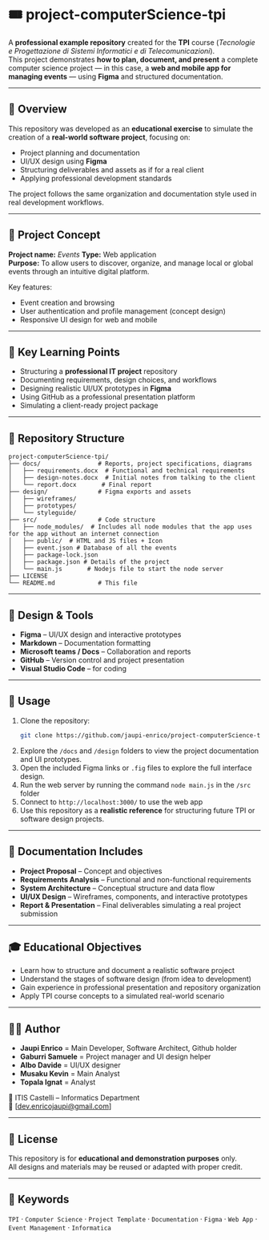 # 🎟️ project-computerScience-tpi

A **professional example repository** created for the **TPI** course (*Tecnologie e Progettazione di Sistemi Informatici e di Telecomunicazioni*).  
This project demonstrates **how to plan, document, and present** a complete computer science project — in this case, a **web and mobile app for managing events** — using **Figma** and structured documentation.

---

## 📘 Overview

This repository was developed as an **educational exercise** to simulate the creation of a **real-world software project**, focusing on:
- Project planning and documentation  
- UI/UX design using **Figma**  
- Structuring deliverables and assets as if for a real client  
- Applying professional development standards  

The project follows the same organization and documentation style used in real development workflows.

---

## 🎯 Project Concept

**Project name:** *Events*
**Type:** Web application  
**Purpose:** To allow users to discover, organize, and manage local or global events through an intuitive digital platform.  

Key features:
- Event creation and browsing  
- User authentication and profile management (concept design)  
- Responsive UI design for web and mobile

---

## 🧩 Key Learning Points

- Structuring a **professional IT project** repository
- Documenting requirements, design choices, and workflows  
- Designing realistic UI/UX prototypes in **Figma**  
- Using GitHub as a professional presentation platform  
- Simulating a client-ready project package  

---

## 📂 Repository Structure

```
project-computerScience-tpi/
├── docs/                # Reports, project specifications, diagrams
│   ├── requirements.docx  # Functional and technical requirements
│   ├── design-notes.docx  # Initial notes from talking to the client
│   └── report.docx       # Final report
├── design/              # Figma exports and assets
│   ├── wireframes/      
│   ├── prototypes/
│   └── styleguide/
├── src/                 # Code structure
│   ├── node_modules/  # Includes all node modules that the app uses for the app without an internet connection
│   ├── public/  # HTML and JS files + Icon
│   ├── event.json # Database of all the events
│   ├── package-lock.json
│   ├── package.json # Details of the project
│   └── main.js       # Nodejs file to start the node server
├── LICENSE           
└── README.md            # This file
```

---

## 🎨 Design & Tools

- **Figma** – UI/UX design and interactive prototypes  
- **Markdown** – Documentation formatting  
- **Microsoft teams / Docs** – Collaboration and reports  
- **GitHub** – Version control and project presentation  
- **Visual Studio Code** – for coding 

---

## 🚀 Usage

1. Clone the repository:
   ```bash
   git clone https://github.com/jaupi-enrico/project-computerScience-tpi.git
   ```
2. Explore the `/docs` and `/design` folders to view the project documentation and UI prototypes.  
3. Open the included Figma links or `.fig` files to explore the full interface design.
4. Run the web server by running the command `node main.js` in the `/src` folder
5. Connect to `http://localhost:3000/` to use the web app
6. Use this repository as a **realistic reference** for structuring future TPI or software design projects.  

---

## 📄 Documentation Includes

- **Project Proposal** – Concept and objectives  
- **Requirements Analysis** – Functional and non-functional requirements  
- **System Architecture** – Conceptual structure and data flow  
- **UI/UX Design** – Wireframes, components, and interactive prototypes  
- **Report & Presentation** – Final deliverables simulating a real project submission  

---

## 🎓 Educational Objectives

- Learn how to structure and document a realistic software project  
- Understand the stages of software design (from idea to development)  
- Gain experience in professional presentation and repository organization  
- Apply TPI course concepts to a simulated real-world scenario  

---

## 👨‍💻 Author

- **Jaupi Enrico** = Main Developer, Software Architect, Github holder
- **Gaburri Samuele** = Project manager and UI design helper
- **Albo Davide** = UI/UX designer
- **Musaku Kevin** = Main Analyst
- **Topala Ignat** = Analyst

📍 ITIS Castelli – Informatics Department  
📧 [dev.enricojaupi@gmail.com]  

---

## 📝 License

This repository is for **educational and demonstration purposes** only.  
All designs and materials may be reused or adapted with proper credit.  

---

## 📎 Keywords

`TPI` · `Computer Science` · `Project Template` · `Documentation` · `Figma` · `Web App` · `Event Management` · `Informatica`
